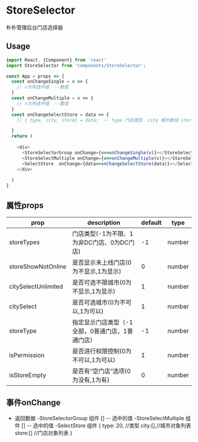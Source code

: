 # StoreSelector
朴朴管理后台门店选择器
## Usage
```js
import React, {Component} from 'react'
import StoreSelector from 'components/StoreSelector';

const App = props => {
  const onChangeSingle = v => {
    // v为所选中值  --数组
  }
  const onChangeMultiple = v => {
    // v为所选中值  --数组
  }
  const onChangeSelectStore = data => {
    // { type, city, store} = data;  -- type 门店类型  city 城市数组 store门店数组

  }
  return (
    
    <div>
      <StoreSelectorGroup onChange={v=>onChangeSingle(v)}></StoreSelectorGroup>
      <StoreSelectMultiple onChange={v=>onChangeMultiple(v)}></StoreSelectMultiple>
      <SelectStore  onChange={data=>onChangeSelectStore(data)}></SelectStore>
    </div>
    
  )
}

```

## 属性props
prop | description | default | type
---|--- | ---|--- 
storeTypes | 门店类型(-1为不限、1为非DC门店、0为DC门店) | -1 | number
storeShowNotOnline | 是否显示未上线门店(0为不显示,1为显示) | 0 | number
citySelectUnlimited | 是否可选不限城市(0为不显示,1为显示) | 1 | number
citySelect | 是否可选城市(0为不可以,1为可以) | 1   | number
storeType | 指定显示门店类型（-1全部，0普通门店，1普通门店） | -1   | number
isPermission | 是否进行权限控制(0为不可以,1为可以) | 1 | number
isStoreEmpty | 是否有“空门店”选项(0为没有,1为有) |  0  | number

## 事件onChange
- 返回数据
-StoreSelectorGroup 组件
[] -- 选中的值
-StoreSelectMultiple 组件
[] -- 选中的值
-SelectStore 组件
{
    type: 20, //类型
    city:[],//城市对象列表
    store:[] //门店对象列表
}
```
